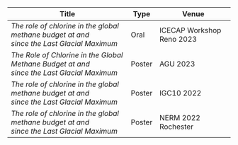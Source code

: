 |             Title             | Type           | Venue               |
| ----------------------------- | -------------- | ------------------- |
| *The role of chlorine in the global methane budget at and<br>since the Last Glacial Maximum* | Oral | ICECAP Workshop Reno 2023 |
| *The Role of Chlorine in the Global Methane Budget at and<br> since the Last Glacial Maximum* | Poster | AGU 2023 |
| *The role of chlorine in the global methane budget at and<br> since the Last Glacial Maximum* | Poster | IGC10 2022 |
| *The role of chlorine in the global methane budget at and<br> since the Last Glacial Maximum* | Poster | NERM 2022 Rochester |

